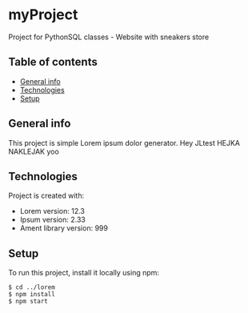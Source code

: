 # myProject
Project for PythonSQL classes - Website with sneakers store

## Table of contents
* [General info](#general-info)
* [Technologies](#technologies)
* [Setup](#setup)

## General info
This project is simple Lorem ipsum dolor generator.
Hey JLtest
HEJKA NAKLEJAK 
yoo
## Technologies
Project is created with:
* Lorem version: 12.3
* Ipsum version: 2.33
* Ament library version: 999
	
## Setup
To run this project, install it locally using npm:

```
$ cd ../lorem
$ npm install
$ npm start
```

